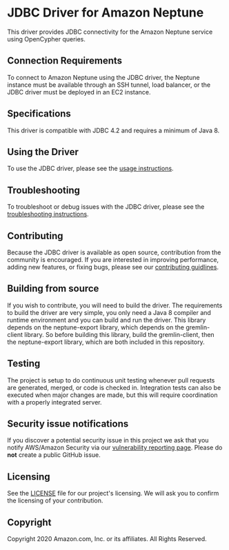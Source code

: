 # JDBC Driver for Amazon Neptune

This driver provides JDBC connectivity for the Amazon Neptune service using OpenCypher queries.

## Connection Requirements

To connect to Amazon Neptune using the JDBC driver, the Neptune instance must be available through an SSH tunnel, load balancer, or the JDBC driver must be deployed in an EC2 instance. 

## Specifications

This driver is compatible with JDBC 4.2 and requires a minimum of Java 8.

## Using the Driver

To use the JDBC driver, please see the [usage instructions](./USAGE.md).

## Troubleshooting

To troubleshoot or debug issues with the JDBC driver, please see the [troubleshooting instructions](./TROUBLESHOOTING.md).

## Contributing

Because the JDBC driver is available as open source, contribution from the community is encouraged. If you are interested in improving performance, adding new features, or fixing bugs, please see our [contributing guidlines](./CONTRIBUTING.md).

## Building from source

If you wish to contribute, you will need to build the driver. The requirements to build the driver are very simple, you only need a Java 8 compiler and runtime environment and you can build and run the driver. This library depends on the neptune-export library, which depends on the gremlin-client library. So before building this library, build the gremlin-client, then the neptune-export library, which are both included in this repository.

## Testing

The project is setup to do continuous unit testing whenever pull requests are generated, merged, or code is checked in. Integration tests can also be executed when major changes are made, but this will require coordination with a properly integrated server.

## Security issue notifications

If you discover a potential security issue in this project we ask that you notify AWS/Amazon Security via our [vulnerability reporting page](http://aws.amazon.com/security/vulnerability-reporting/). Please do **not** create a public GitHub issue.

## Licensing

See the [LICENSE](./LICENSE) file for our project's licensing. We will ask you to confirm the licensing of your contribution.

## Copyright

Copyright 2020 Amazon.com, Inc. or its affiliates. All Rights Reserved.
